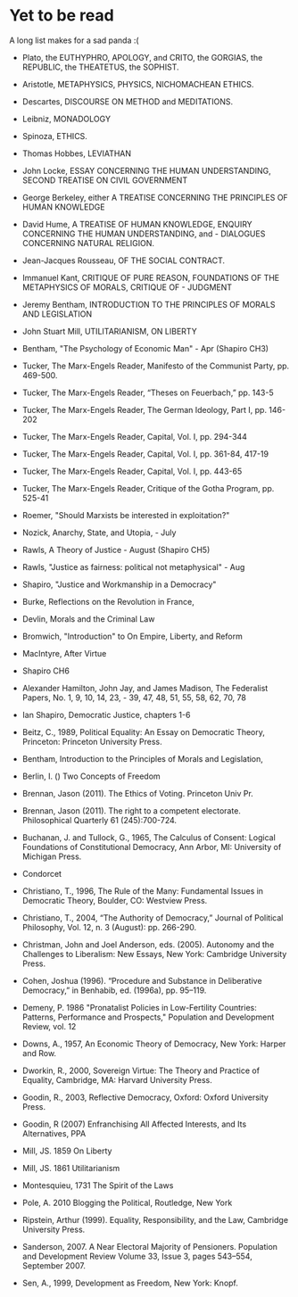 # Yet to be read

A long list makes for a sad panda :(

  - Plato, the EUTHYPHRO, APOLOGY, and CRITO, the GORGIAS, the REPUBLIC, the THEATETUS, the SOPHIST. 
  
  - Aristotle, METAPHYSICS, PHYSICS, NICHOMACHEAN ETHICS. 

  - Descartes, DISCOURSE ON METHOD and MEDITATIONS.  

  - Leibniz, MONADOLOGY

  - Spinoza, ETHICS.

  - Thomas Hobbes, LEVIATHAN

  - John Locke, ESSAY CONCERNING THE HUMAN UNDERSTANDING, SECOND TREATISE ON CIVIL GOVERNMENT

  - George Berkeley, either A TREATISE CONCERNING THE PRINCIPLES OF HUMAN KNOWLEDGE

  - David Hume, A TREATISE OF HUMAN KNOWLEDGE, ENQUIRY CONCERNING THE HUMAN UNDERSTANDING, and - DIALOGUES CONCERNING NATURAL RELIGION.

  - Jean-Jacques Rousseau, OF THE SOCIAL CONTRACT.

  - Immanuel Kant, CRITIQUE OF PURE REASON, FOUNDATIONS OF THE METAPHYSICS OF MORALS, CRITIQUE OF - JUDGMENT

  - Jeremy Bentham, INTRODUCTION TO THE PRINCIPLES OF MORALS AND LEGISLATION

  - John Stuart Mill, UTILITARIANISM, ON LIBERTY

  - Bentham, "The Psychology of Economic Man" - Apr (Shapiro CH3)

  - Tucker, The Marx-Engels Reader, Manifesto of the Communist Party, pp. 469-500.

  - Tucker, The Marx-Engels Reader, “Theses on Feuerbach,” pp. 143-5

  - Tucker, The Marx-Engels Reader, The German Ideology, Part I, pp. 146-202

  - Tucker, The Marx-Engels Reader, Capital, Vol. I, pp. 294-344

  - Tucker, The Marx-Engels Reader, Capital, Vol. I, pp. 361-84, 417-19

  - Tucker, The Marx-Engels Reader, Capital, Vol. I, pp. 443-65

  - Tucker, The Marx-Engels Reader, Critique of the Gotha Program, pp. 525-41

  - Roemer, "Should Marxists be interested in exploitation?"

  - Nozick, Anarchy, State, and Utopia, - July

  - Rawls, A Theory of Justice - August (Shapiro CH5)

  - Rawls, "Justice as fairness: political not metaphysical" - Aug

  - Shapiro, "Justice and Workmanship in a Democracy"

  - Burke, Reflections on the Revolution in France,

  - Devlin, Morals and the Criminal Law

  - Bromwich, "Introduction" to On Empire, Liberty, and Reform

  - MacIntyre, After Virtue

  - Shapiro CH6

  - Alexander Hamilton, John Jay, and James Madison, The Federalist Papers, No. 1, 9, 10, 14, 23, - 39, 47, 48, 51, 55, 58, 62, 70, 78

  - Ian Shapiro, Democratic Justice, chapters 1-6

  - Beitz, C., 1989, Political Equality: An Essay on Democratic Theory, Princeton: Princeton University Press.

  - Bentham, Introduction to the Principles of Morals and Legislation,

  - Berlin, I. () Two Concepts of Freedom

  - Brennan, Jason (2011). The Ethics of Voting. Princeton Univ Pr.

  - Brennan, Jason (2011). The right to a competent electorate. Philosophical Quarterly 61 (245):700-724.

  - Buchanan, J. and Tullock, G., 1965, The Calculus of Consent: Logical Foundations of Constitutional Democracy, Ann Arbor, MI: University of Michigan Press.

  - Condorcet

  - Christiano, T., 1996, The Rule of the Many: Fundamental Issues in Democratic Theory, Boulder, CO: Westview Press.

  - Christiano, T., 2004, “The Authority of Democracy,” Journal of Political Philosophy, Vol. 12, n. 3 (August): pp. 266-290.

  - Christman, John and Joel Anderson, eds. (2005). Autonomy and the Challenges to Liberalism: New Essays, New York: Cambridge University Press.

  - Cohen, Joshua (1996). “Procedure and Substance in Deliberative Democracy,” in Benhabib, ed. (1996a), pp. 95–119.

  - Demeny, P. 1986 "Pronatalist Policies in Low-Fertility Countries: Patterns, Performance and Prospects," Population and Development Review, vol. 12

  - Downs, A., 1957, An Economic Theory of Democracy, New York: Harper and Row.

  - Dworkin, R., 2000, Sovereign Virtue: The Theory and Practice of Equality, Cambridge, MA: Harvard University Press.

  - Goodin, R., 2003, Reflective Democracy, Oxford: Oxford University Press.

  - Goodin, R (2007) Enfranchising All Affected Interests, and Its Alternatives, PPA

  - Mill, JS. 1859 On Liberty

  - Mill, JS. 1861 Utilitarianism

  - Montesquieu, 1731 The Spirit of the Laws

  - Pole, A. 2010 Blogging the Political, Routledge, New York


  - Ripstein, Arthur (1999). Equality, Responsibility, and the Law, Cambridge University Press.

  - Sanderson, 2007. A Near Electoral Majority of Pensioners. Population and Development Review Volume 33, Issue 3, pages 543–554, September 2007.

  - Sen, A., 1999, Development as Freedom, New York: Knopf.



